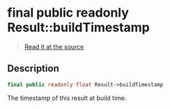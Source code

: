 # final public readonly Result::buildTimestamp

> [Read it at the source](https://github.com/julien-boudry/Condorcet/blob/master/src/Result.php#L22)

## Description    

```php
final public readonly float Result->buildTimestamp 
```

The timestamp of this result at build time.
